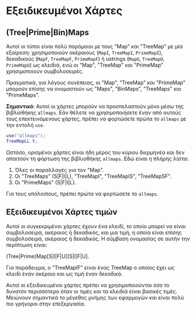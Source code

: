 # Εξειδικευμένοι Χάρτες

## (Tree|Prime|Bin)Maps

Αυτοί οι τύποι είναι πολύ παρόμοιοι με τους "Map" και "TreeMap" με μία εξαίρεση: χρησιμοποιούν ακέραιους (`MapI`, `TreeMapI`, `PrimeMapI`), δεκαδικούς (`MapF`, `TreeMapF`, `PrimeMapF`) ή ustrings (`MapU`, `TreeMapU`, `PrimeMapU`) ως κλειδιά, ενώ οι "Map", "TreeMap" και "PrimeMap" χρησιμοποιούν συμβολοσειρές.

Πραγματικά, για λόγους συνέπειας, οι "Map", "TreeMap" και "PrimeMap" μπορούν επίσης να ονομαστούν ως "Maps", "BinMaps", "TreeMaps" και "PrimeMaps".

**Σημαντικό**: Αυτοί οι χάρτες μπορούν να προσπελαστούν μόνο μέσω της βιβλιοθήκης `allmaps`. Εάν θέλετε να χρησιμοποιήσετε έναν από αυτούς τους επεκτεινόμενους χάρτες, πρέπει να φορτώσετε πρώτα το `allmaps` με την εντολή `use`.

```lua
use("allmaps");
TreeMapLL t;
```

Ωστόσο, ορισμένοι χάρτες είναι ήδη μέρος του κύριου διερμηνέα και δεν απαιτούν τη φόρτωση της βιβλιοθήκης `allmaps`. Εδώ είναι η πλήρης λίστα:

1) Όλες οι παραλλαγές για τον "Map".
2) Οι "TreeMaps" (S|F|I|L), "TreeMapI", "TreeMapIS", "TreeMapSF".
3) Οι "PrimeMaps" (S|F|I|L).

Για τους υπόλοιπους, πρέπει πρώτα να φορτώσετε το `allmaps`.

## Εξειδικευμένοι Χάρτες τιμών

Αυτοί οι συγκεκριμένοι χάρτες έχουν ένα κλειδί, το οποίο μπορεί να είναι συμβολοσειρά, ακέραιος ή δεκαδικός, και μια τιμή, η οποία είναι επίσης συμβολοσειρά, ακέραιος ή δεκαδικός. Η σύμβαση ονομασίας σε αυτήν την περίπτωση είναι:

(Tree|Prime)Map[S|I|F|U][S|I|F|U].

Για παράδειγμα, ο "TreeMapIF" είναι ένας TreeMap ο οποίος έχει ως κλειδί έναν ακέραιο και ως τιμή έναν δεκαδικό.

Αυτοί οι εξειδικευμένοι χάρτες πρέπει να χρησιμοποιούνται όσο το δυνατόν περισσότερο όταν οι τιμές και τα κλειδιά είναι βασικές τιμές. Μειώνουν σημαντικά το μέγεθος μνήμης των εφαρμογών και είναι πολύ πιο γρήγοροι στην επεξεργασία.